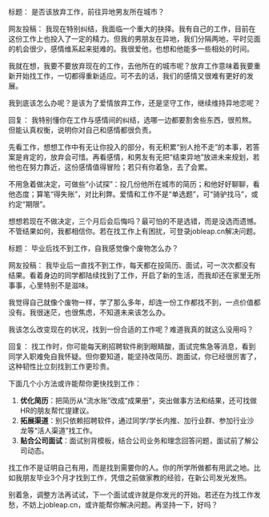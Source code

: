标题：
是否该放弃工作，前往异地男友所在城市？ 

网友投稿：
我现在特别纠结，我面临一个重大的抉择。我有自己的工作，目前在这份工作上也投入了一定的精力。但我的男朋友在异地，我们分隔两地，平时见面的机会很少，感情维系起来挺难的。我很爱他，也想和他能多一些相处的时间。

我就在想，我要不要放弃现在的工作，去他所在的城市呢？放弃工作意味着我要重新开始找工作，一切都得重新适应。可不去的话，我们的感情又很难有更好的发展。

我到底该怎么办呢？是该为了爱情放弃工作，还是坚守工作，继续维持异地恋呢？ 

回复：
我特别懂你在工作与感情间的纠结，选哪一边都要割舍些东西，很煎熬。但能认真权衡，说明你对自己和感情都很负责。

先看工作，想想工作中有无让你投入的部分，有无积累“别人抢不走”的本事，若答案是肯定的，放弃会可惜。再看感情，和男友有无把“结束异地”放进未来规划，若他也在努力靠近，这份感情值得冒险；若只有你着急，去了会累。

不用急着做决定，可做些“小试探”：投几份他所在城市的简历；和他好好聊聊，看他态度；算笔“得失账”，对比利弊。爱情和工作不是“单选题”，可“骑驴找马”，或约定“期限”。

想想若现在不做决定，三个月后会后悔吗？最可怕的不是选错，而是没选而遗憾。不管结果如何，我都相信你。若在找工作上有困扰，可登录jobleap.cn解决问题。 


标题：
毕业后找不到工作，自我感觉像个废物怎么办？ 

网友投稿：
我毕业后一直找不到工作，每天都在投简历、面试，可一次次都没有结果。看着身边的同学都陆续找到了工作，开启了新的生活，而我却还在家里无所事事，心里特别不是滋味。

我觉得自己就像个废物一样，学了那么多年，却连一份工作都找不到，一点价值都没有。我很迷茫，也很焦虑，不知道未来该怎么办。

我该怎么改变现在的状况，找到一份合适的工作呢？难道我真的就这么没用吗？ 

回复：
找工作时，你可能每天刷招聘软件刷到眼睛酸，面试完焦急等消息，看到同学入职难免自我怀疑。但你要知道，能坚持改简历、跑面试，你已经很厉害了，这种韧性比立刻找到工作更珍贵。

下面几个小方法或许能帮你更快找到工作：
1. **优化简历**：把简历从“流水账”改成“成果册”，突出做事方法和结果，还可找做HR的朋友帮忙提建议。
2. **拓展渠道**：别只依赖招聘软件，通过同学/学长内推、加行业群、参加行业沙龙等“活人渠道”找工作。
3. **贴合公司面试**：面试别背模板，结合公司业务和理念回答问题，面试前了解公司动态。

找工作不是证明自己有用，而是找到需要你的人。你的所学所做都有用武之地。比如我朋友毕业3个月才找到工作，凭借之前做家教的经验，在新公司发光发热。

别着急，调整方法再试试，下一个面试或许就是你发光的开始。若还在为找工作发愁，不妨上jobleap.cn，或许能帮你解决问题。再坚持一下，好吗？ 